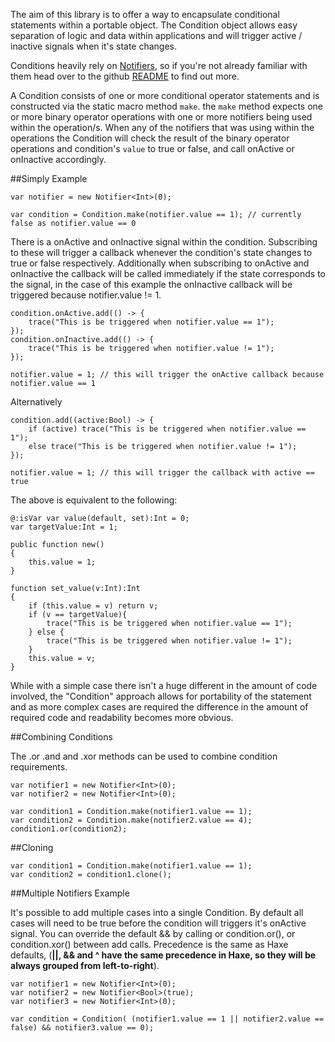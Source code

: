 The aim of this library is to offer a way to encapsulate conditional statements within a portable object. The Condition object allows easy separation of logic and data within applications and will trigger active / inactive signals when it's state changes.

Conditions heavily rely on [Notifiers](https://github.com/peteshand/notifier), so if you're not already familiar with them head over to the github [README](https://github.com/peteshand/notifier) to find out more. 

A Condition consists of one or more conditional operator statements and is constructed via the static macro method `make`. the `make` method expects one or more binary operator operations with one or more notifiers being used within the operation/s. When any of the notifiers that was using within the operations the Condition will check the result of the binary operator operations and condition's `value` to true or false, and call onActive or onInactive accordingly.

##Simply Example
```
var notifier = new Notifier<Int>(0);

var condition = Condition.make(notifier.value == 1); // currently false as notifier.value == 0
```

There is a onActive and onInactive signal within the condition. Subscribing to these will trigger a callback whenever the condition's state changes to true or false respectively. Additionally when subscribing to onActive and onInactive the callback will be called immediately if the state corresponds to the signal, in the case of this example the onInactive callback will be triggered because notifier.value != 1.

```
condition.onActive.add(() -> {
	trace("This is be triggered when notifier.value == 1");
});
condition.onInactive.add(() -> {
	trace("This is be triggered when notifier.value != 1");
});

notifier.value = 1; // this will trigger the onActive callback because notifier.value == 1
```

Alternatively

```
condition.add((active:Bool) -> {
	if (active) trace("This is be triggered when notifier.value == 1");
	else trace("This is be triggered when notifier.value != 1");
});

notifier.value = 1; // this will trigger the callback with active == true
```

The above is equivalent to the following:

```
@:isVar var value(default, set):Int = 0;
var targetValue:Int = 1;

public function new()
{
	this.value = 1;
}

function set_value(v:Int):Int
{
	if (this.value = v) return v;
	if (v == targetValue){
		trace("This is be triggered when notifier.value == 1");
	} else {
		trace("This is be triggered when notifier.value != 1");
	}
	this.value = v;
}
```

While with a simple case there isn't a huge different in the amount of code involved, the "Condition" approach allows for portability of the statement and as more complex cases are required the difference in the amount of required code and readability becomes more obvious.

##Combining Conditions

The .or .and and .xor methods can be used to combine condition requirements.

```
var notifier1 = new Notifier<Int>(0);
var notifier2 = new Notifier<Int>(0);

var condition1 = Condition.make(notifier1.value == 1);
var condition2 = Condition.make(notifier2.value == 4);
condition1.or(condition2);

```

##Cloning

```
var condition1 = Condition.make(notifier1.value == 1);
var condition2 = condition1.clone();

```

##Multiple Notifiers Example

It's possible to add multiple cases into a single Condition. By default all cases will need to be true before the condition will triggers it's onActive signal. You can override the default && by calling or condition.or(), or condition.xor() between add calls. Precedence is the same as Haxe defaults, (**||, && and ^ have the same precedence in Haxe, so they will be always grouped from left-to-right**).

```
var notifier1 = new Notifier<Int>(0);
var notifier2 = new Notifier<Bool>(true);
var notifier3 = new Notifier<Int>(0);

var condition = Condition( (notifier1.value == 1 || notifier2.value == false) && notifier3.value == 0);
```
